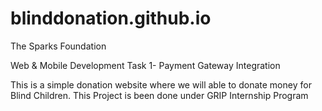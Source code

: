 # blinddonation.github.io
The Sparks Foundation

Web & Mobile Development Task 1- Payment Gateway Integration

This is a simple donation website where we will able to donate money for Blind Children. This Project is been done under GRIP Internship Program

